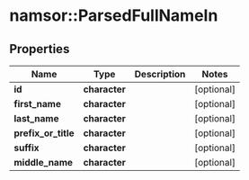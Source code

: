 # namsor::ParsedFullNameIn

## Properties
Name | Type | Description | Notes
------------ | ------------- | ------------- | -------------
**id** | **character** |  | [optional] 
**first_name** | **character** |  | [optional] 
**last_name** | **character** |  | [optional] 
**prefix_or_title** | **character** |  | [optional] 
**suffix** | **character** |  | [optional] 
**middle_name** | **character** |  | [optional] 


